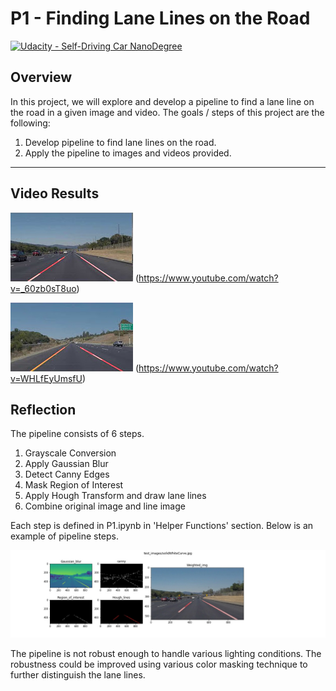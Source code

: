 # P1 - Finding Lane Lines on the Road
[![Udacity - Self-Driving Car NanoDegree](https://s3.amazonaws.com/udacity-sdc/github/shield-carnd.svg)](http://www.udacity.com/drive)

## Overview

In this project, we will explore and develop a pipeline to find a lane line on the road in a given image and video.  The goals / steps of this project are the following:

1. Develop pipeline to find lane lines on the road.
2. Apply the pipeline to images and videos provided.


[//]: # (Image References)
[image1]: ./test_images_output/solidwhite.jpg
[image2]: ./test_images_output/solidyellow.jpg
[image3]: ./test_images_output/solidWhiteCurve_process.jpg

---

## Video Results

![solidWhiteRight Output][image1]
(https://www.youtube.com/watch?v=_60zb0sT8uo)

![solidYellowLeft Output][image2]
(https://www.youtube.com/watch?v=WHLfEyUmsfU)

## Reflection

The pipeline consists of 6 steps.

1. Grayscale Conversion
2. Apply Gaussian Blur
3. Detect Canny Edges
4. Mask Region of Interest
5. Apply Hough Transform and draw lane lines
6. Combine original image and line image

Each step is defined in P1.ipynb in 'Helper Functions' section.  Below is an example of pipeline steps.

![alt text][image3]

The pipeline is not robust enough to handle various lighting conditions.  The robustness could be improved using various color masking technique to further distinguish the lane lines.
